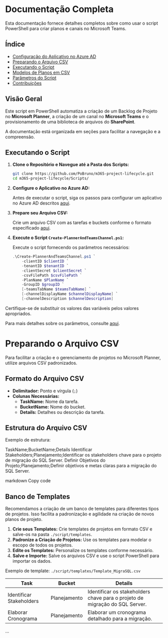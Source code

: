 # Documentação Completa

Esta documentação fornece detalhes completos sobre como usar o script PowerShell para criar planos e canais no Microsoft Teams.

## Índice

- [Configuração do Aplicativo no Azure AD](./azure-ad-setup.md)
- [Preparando o Arquivo CSV](./csv-templates.md)
- [Executando o Script](#executando-o-script)
- [Modelos de Planos em CSV](./csv-templates.md)
- [Parâmetros do Script](./script-parameters.md)
- [Contribuições](./contributing.md)

## Visão Geral

Este script em PowerShell automatiza a criação de um Backlog de Projeto no **Microsoft Planner**, a criação de um canal no **Microsoft Teams** e o provisionamento de uma biblioteca de arquivos do **SharePoint**.

A documentação está organizada em seções para facilitar a navegação e a compreensão.

## Executando o Script

1. **Clone o Repositório e Navegue até a Pasta dos Scripts:**

    ```bash
    git clone https://github.com/PoBruno/m365-project-lifecycle.git
    cd m365-project-lifecycle/Scripts/
    ```

2. **Configure o Aplicativo no Azure AD:**

    Antes de executar o script, siga os passos para configurar um aplicativo no Azure AD descritos [aqui](./azure-ad-setup.md).

3. **Prepare seu Arquivo CSV:**

    Crie um arquivo CSV com as tarefas e buckets conforme o formato especificado [aqui](./csv-templates.md).

4. **Execute o Script `Create-PlannerAndTeamsChannel.ps1`:**

    Execute o script fornecendo os parâmetros necessários:

    ```powershell
    .\Create-PlannerAndTeamsChannel.ps1 `
        -clientID $clientID `
        -tenantID $tenantID `
        -clientSecret $clientSecret `
        -csvFilePath $csvFilePath `
        -PlanName $PlanName `
        -GroupID $groupID `
        [-teamsTabName $teamsTabName] `
        [-channelDisplayName $channelDisplayName] `
        [-channelDescription $channelDescription]
    ```

Certifique-se de substituir os valores das variáveis pelos valores apropriados.

Para mais detalhes sobre os parâmetros, consulte [aqui](./script-parameters.md).


# Preparando o Arquivo CSV

Para facilitar a criação e o gerenciamento de projetos no Microsoft Planner, utilize arquivos CSV padronizados.

## Formato do Arquivo CSV

- **Delimitador:** Ponto e vírgula (`;`)
- **Colunas Necessárias:**
    - **TaskName:** Nome da tarefa.
    - **BucketName:** Nome do bucket.
    - **Details:** Detalhes ou descrição da tarefa.

## Estrutura do Arquivo CSV

Exemplo de estrutura:

TaskName;BucketName;Details
Identificar Stakeholders;Planejamento;Identificar os stakeholders chave para o projeto de migração do SQL Server.
Definir Objetivos do Projeto;Planejamento;Definir objetivos e metas claras para a migração do SQL Server.

markdown
Copy code

## Banco de Templates

Recomendamos a criação de um banco de templates para diferentes tipos de projetos. Isso facilita a padronização e agilidade na criação de novos planos de projeto.

1. **Crie seus Templates:** Crie templates de projetos em formato CSV e salve-os na pasta `./script/templates`.
2. **Padronize a Criação de Projetos:** Use os templates para modelar o escopo de todos os projetos.
3. **Edite os Templates:** Personalize os templates conforme necessário.
4. **Salve e Importe:** Salve os arquivos CSV e use o script PowerShell para importar os dados.

Exemplo de template: `./script/templates/Template_MigraSQL.csv`

|Task|Bucket|Details|
|---|---|---|
|Identificar Stakeholders|Planejamento|Identificar os stakeholders chave para o projeto de migração do SQL Server.|
|Elaborar Cronograma|Planejamento|Elaborar um cronograma detalhado para a migração.|
...